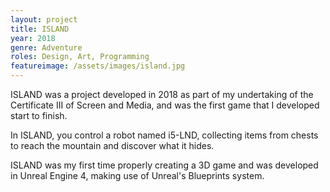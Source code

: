 ```yaml
---
layout: project
title: ISLAND
year: 2018
genre: Adventure
roles: Design, Art, Programming
featureimage: /assets/images/island.jpg
---
```


ISLAND was a project developed in 2018 as part of my undertaking of the Certificate III of Screen and Media, and was the first game that I developed start to finish.

In ISLAND, you control a robot named i5-LND, collecting items from chests to reach the mountain and discover what it hides.

ISLAND was my first time properly creating a 3D game and was developed in Unreal Engine 4, making use of Unreal's Blueprints system.